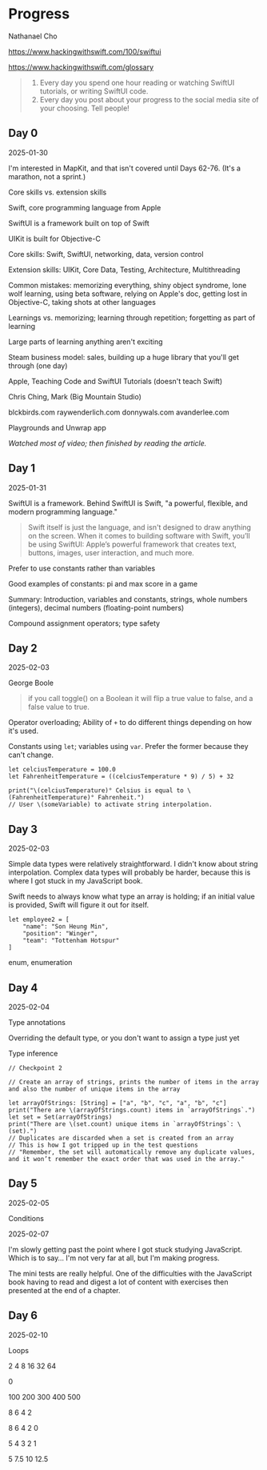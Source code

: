 # Progress

Nathanael Cho

https://www.hackingwithswift.com/100/swiftui

https://www.hackingwithswift.com/glossary

> 1. Every day you spend one hour reading or watching SwiftUI tutorials, or writing SwiftUI code.
> 2. Every day you post about your progress to the social media site of your choosing. Tell people!

## Day 0

2025-01-30

I'm interested in MapKit, and that isn't covered until Days 62-76. (It's a marathon, not a sprint.)

Core skills vs. extension skills

Swift, core programming language from Apple

SwiftUI is a framework built on top of Swift

UIKit is built for Objective-C

Core skills: Swift, SwiftUI, networking, data, version control

Extension skills: UIKit, Core Data, Testing, Architecture, Multithreading

Common mistakes: memorizing everything, shiny object syndrome, lone wolf learning, using beta software, relying on Apple's doc, getting lost in Objective-C, taking shots at other languages

Learnings vs. memorizing; learning through repetition; forgetting as part of learning

Large parts of learning anything aren't exciting

Steam business model: sales, building up a huge library that you'll get through (one day)

Apple, Teaching Code and SwiftUI Tutorials (doesn't teach Swift)

Chris Ching, Mark (Big Mountain Studio)

blckbirds.com
raywenderlich.com
donnywals.com
avanderlee.com

Playgrounds and Unwrap app

_Watched most of video; then finished by reading the article._

## Day 1

2025-01-31

SwiftUI is a framework. Behind SwiftUI is Swift, "a powerful, flexible, and modern programming language." 

> Swift itself is just the language, and isn't designed to draw anything on the screen. When it comes to building software with Swift, you’ll be using SwiftUI: Apple’s powerful framework that creates text, buttons, images, user interaction, and much more.

Prefer to use constants rather than variables

Good examples of constants: pi and max score in a game

Summary: Introduction, variables and constants, strings, whole numbers (integers), decimal numbers (floating-point numbers)

Compound assignment operators; type safety

## Day 2

2025-02-03

George Boole

>  if you call toggle() on a Boolean it will flip a true value to false, and a false value to true.

Operator overloading; Ability of `+` to do different things depending on how it's used. 

Constants using `let`; variables using `var`. Prefer the former because they can't change. 

```
let celciusTemperature = 100.0
let FahrenheitTemperature = ((celciusTemperature * 9) / 5) + 32

print("\(celciusTemperature)° Celsius is equal to \(FahrenheitTemperature)° Fahrenheit.")
// User \(someVariable) to activate string interpolation.
```

## Day 3

2025-02-03

Simple data types were relatively straightforward. I didn't know about string interpolation. Complex data types will probably be harder, because this is where I got stuck in my JavaScript book. 

Swift needs to always know what type an array is holding; if an initial value is provided, Swift will figure it out for itself.

```
let employee2 = [
    "name": "Son Heung Min",
    "position": "Winger", 
    "team": "Tottenham Hotspur"
]
```

enum, enumeration

## Day 4

2025-02-04

Type annotations

Overriding the default type, or you don't want to assign a type just yet

Type inference

```
// Checkpoint 2

// Create an array of strings, prints the number of items in the array and also the number of unique items in the array

let arrayOfStrings: [String] = ["a", "b", "c", "a", "b", "c"]
print("There are \(arrayOfStrings.count) items in `arrayOfStrings`.")
let set = Set(arrayOfStrings)
print("There are \(set.count) unique items in `arrayOfStrings`: \(set).")
// Duplicates are discarded when a set is created from an array
// This is how I got tripped up in the test questions
// "Remember, the set will automatically remove any duplicate values, and it won’t remember the exact order that was used in the array."
```

## Day 5

2025-02-05

Conditions

2025-02-07

I'm slowly getting past the point where I got stuck studying JavaScript. Which is to say… I'm not very far at all, but I'm making progress. 

The mini tests are really helpful. One of the difficulties with the JavaScript book having to read and digest a lot of content with exercises then presented at the end of a chapter. 

## Day 6

2025-02-10

Loops

2
4
8
16
32
64

0

100
200
300
400
500

8
6
4
2

8
6
4
2
0

5 
4
3
2
1

5
7.5
10
12.5